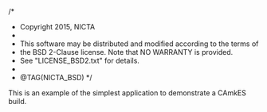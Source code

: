 /*
 * Copyright 2015, NICTA
 *
 * This software may be distributed and modified according to the terms of
 * the BSD 2-Clause license. Note that NO WARRANTY is provided.
 * See "LICENSE_BSD2.txt" for details.
 *
 * @TAG(NICTA_BSD)
 */

This is an example of the simplest application to demonstrate a CAmkES build.
